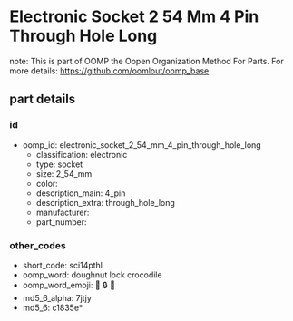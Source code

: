 # Electronic Socket 2 54 Mm 4 Pin Through Hole Long  

note: This is part of OOMP the Oopen Organization Method For Parts. For more details: https://github.com/oomlout/oomp_base

##  part details





### id
* oomp_id: electronic_socket_2_54_mm_4_pin_through_hole_long
  * classification: electronic
  * type: socket
  * size: 2_54_mm
  * color: 
  * description_main: 4_pin
  * description_extra: through_hole_long
  * manufacturer: 
  * part_number: 

### other_codes
* short_code: sci14pthl
* oomp_word: doughnut lock crocodile
* oomp_word_emoji: :doughnut: :lock: :crocodile:
* md5_6_alpha: 7jtjy
* md5_6: c1835e* 